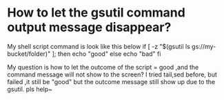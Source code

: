 
# How to let the gsutil command output message disappear?

My shell script command is look like this below
if [ -z "$(gsutil ls gs://my-bucket/folder)" ]; then
       echo "good"
else
       echo "bad"
fi


My question is how to let the outcome of the script = good ,and the command message will not show to the screen?
I tried tail,sed before, but failed ,it still be "good" but the outcome message still show up due to the gsutil.
pls help~

        
